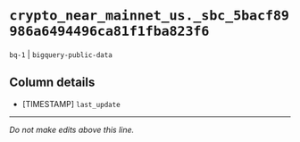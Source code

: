 # `crypto_near_mainnet_us._sbc_5bacf89986a6494496ca81f1fba823f6`
`bq-1` | `bigquery-public-data`

## Column details
* [TIMESTAMP] `last_update`

-------------------------------------------------------------------------------
*Do not make edits above this line.*
